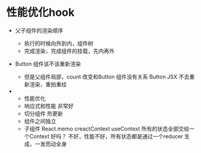 # 性能优化hook

 - 父子组件的渲染顺序
   - 执行的时候向外到内，组件树
   - 完成渲染，完成组件的挂载，先内再外

- Button 组件该不该重新渲染
  - 但是父组件局部，count 改变和Button 组件没有关系
  Button JSX 不去重新渲染，重拍重绘
- 
  - 性能优化
  - 响应式和性能 非常好
  - 切分组件 热更新
  - 组件之间独立
  - 子组件 React.memo
  creactContext useContext 所有的状态全部交给一个Context 好吗？
  不好，性能不好，所有状态都是通过一个reducer 生成，一发而动全身